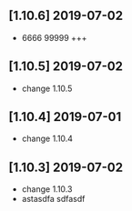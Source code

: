 ## [1.10.6] 2019-07-02

*  6666 99999 +++

## [1.10.5] 2019-07-02

*  change 1.10.5

## [1.10.4] 2019-07-01

*  change 1.10.4

## [1.10.3] 2019-07-02

*  change 1.10.3
*  astasdfa sdfasdf

